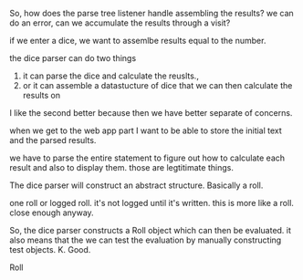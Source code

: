 So, how does the parse tree listener handle assembling the results? 
we can do an error, 
can we accumulate the results through a visit?



if we enter a dice, we want to assemlbe results equal to the number. 

the dice parser can do two things
1. it can parse the dice and calculate the reuslts., 
2. or it can assemble a datastucture of dice that we can then calculate the results on

I like the second better because then we have better separate of concerns. 


when we get to the web app part I want to be able to store the initial text and the parsed results. 

we have to parse the entire statement to figure out how to calculate each result and also to display them. those are legtitimate things. 

The dice parser will construct an abstract structure.
Basically a roll. 

one roll or logged roll. it's not logged until it's written. 
this is more like a roll. close enough anyway. 

So, the dice parser constructs a Roll object which can then be evaluated. it also means that the we can test the evaluation by manually constructing test objects. 
K. Good. 


Roll
	